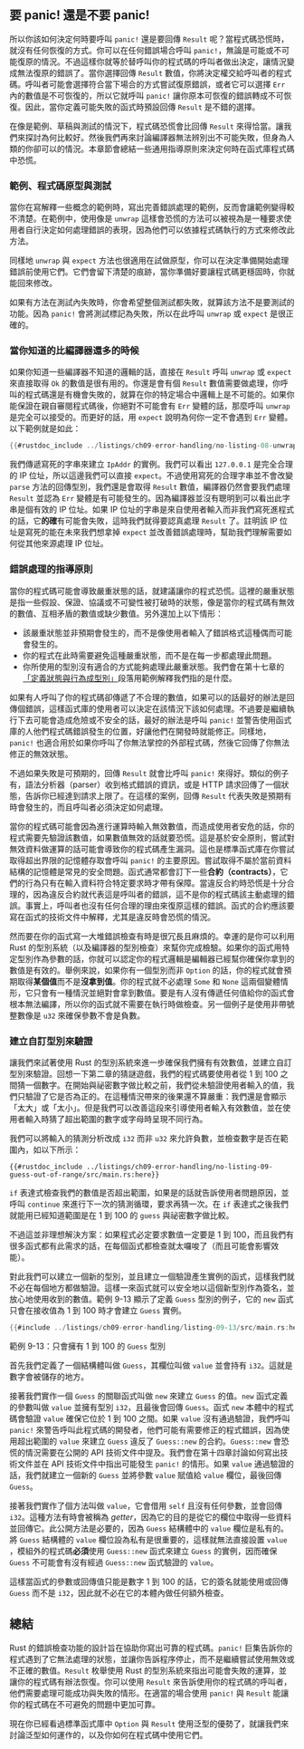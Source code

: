 ## 要 panic! 還是不要 panic!

所以你該如何決定何時要呼叫 `panic!` 還是要回傳 `Result` 呢？當程式碼恐慌時，就沒有任何恢復的方式。你可以在任何錯誤場合呼叫 `panic!`，無論是可能或不可能復原的情況。不過這樣你就等於替呼叫你的程式碼的呼叫者做出決定，讓情況變成無法復原的錯誤了。當你選擇回傳 `Result` 數值，你將決定權交給呼叫者的程式碼。呼叫者可能會選擇符合當下場合的方式嘗試復原錯誤，或者它可以選擇 `Err` 內的數值是不可恢復的，所以它就呼叫 `panic!` 讓你原本可恢復的錯誤轉成不可恢復。因此，當你定義可能失敗的函式時預設回傳 `Result` 是不錯的選擇。

在像是範例、草稿與測試的情況下，程式碼恐慌會比回傳 `Result` 來得恰當。讓我們來探討為何比較好。然後我們再來討論編譯器無法辨別出不可能失敗，但身為人類的你卻可以的情況。本章節會總結一些通用指導原則來決定何時在函式庫程式碼中恐慌。

### 範例、程式碼原型與測試

當你在寫解釋一些概念的範例時，寫出完善錯誤處理的範例，反而會讓範例變得較不清楚。在範例中，使用像是 `unwrap` 這樣會恐慌的方法可以被視為是一種要求使用者自行決定如何處理錯誤的表現，因為他們可以依據程式碼執行的方式來修改此方法。

同樣地 `unwrap` 與 `expect` 方法也很適用在試做原型，你可以在決定準備開始處理錯誤前使用它們。它們會留下清楚的痕跡，當你準備好要讓程式碼更穩固時，你就能回來修改。

如果有方法在測試內失敗時，你會希望整個測試都失敗，就算該方法不是要測試的功能。因為 `panic!` 會將測試標記為失敗，所以在此呼叫 `unwrap` 或 `expect` 是很正確的。

### 當你知道的比編譯器還多的時候

如果你知道一些編譯器不知道的邏輯的話，直接在 `Result` 呼叫 `unwrap` 或 `expect` 來直接取得 `Ok` 的數值是很有用的。你還是會有個 `Result` 數值需要做處理，你呼叫的程式碼還是有機會失敗的，就算在你的特定場合中邏輯上是不可能的。如果你能保證在親自審閱程式碼後，你絕對不可能會有 `Err` 變體的話，那麼呼叫 `unwrap` 是完全可以接受的。而更好的話，用 `expect` 說明為何你一定不會遇到 `Err` 變體。以下範例就是如此：

```rust
{{#rustdoc_include ../listings/ch09-error-handling/no-listing-08-unwrap-that-cant-fail/src/main.rs:here}}
```

我們傳遞寫死的字串來建立 `IpAddr` 的實例。我們可以看出 `127.0.0.1` 是完全合理的 IP 位址，所以這邊我們可以直接 `expect`。不過使用寫死的合理字串並不會改變 `parse` 方法的回傳型別，我們還是會取得 `Result` 數值，編譯器仍然會要我們處理 `Result` 並認為 `Err` 變體是有可能發生的。因為編譯器並沒有聰明到可以看出此字串是個有效的 IP 位址。如果 IP 位址的字串是來自使用者輸入而非我們寫死進程式的話，它**的確**有可能會失敗，這時我們就得要認真處理 `Result` 了。註明該 IP 位址是寫死的能在未來我們想拿掉 `expect` 並改善錯誤處理時，幫助我們理解需要如何從其他來源處理 IP 位址。

### 錯誤處理的指導原則

當你的程式碼可能會導致嚴重狀態的話，就建議讓你的程式恐慌。這裡的嚴重狀態是指一些假設、保證、協議或不可變性被打破時的狀態，像是當你的程式碼有無效的數值、互相矛盾的數值或缺少數值。另外還加上以下情形：

* 該嚴重狀態並非預期會發生的，而不是像使用者輸入了錯誤格式這種偶而可能會發生的。
* 你的程式在此時需要避免這種嚴重狀態，而不是在每一步都處理此問題。
* 你所使用的型別沒有適合的方式能夠處理此嚴重狀態。我們會在第十七章的[「定義狀態與行為成型別」][encoding]<!-- ignore -->段落用範例解釋我們指的是什麼。

如果有人呼叫了你的程式碼卻傳遞了不合理的數值，如果可以的話最好的辦法是回傳個錯誤，這樣函式庫的使用者可以決定在該情況下該如何處理。不過要是繼續執行下去可能會造成危險或不安全的話，最好的辦法是呼叫 `panic!` 並警告使用函式庫的人他們程式碼錯誤發生的位置，好讓他們在開發時就能修正。同樣地，`panic!` 也適合用於如果你呼叫了你無法掌控的外部程式碼，然後它回傳了你無法修正的無效狀態。

不過如果失敗是可預期的，回傳 `Result` 就會比呼叫 `panic!` 來得好。類似的例子有，語法分析器（parser）收到格式錯誤的資訊，或是 HTTP 請求回傳了一個狀態，告訴你已經達到請求上限了。在這樣的案例，回傳 `Result` 代表失敗是預期有時會發生的，而且呼叫者必須決定如何處理。

當你的程式碼可能會因為進行運算時輸入無效數值，而造成使用者安危的話，你的程式需要先驗證該數值，如果數值無效的話就要恐慌。這是基於安全原則，嘗試對無效資料做運算的話可能會導致你的程式碼產生漏洞。這也是標準函式庫在你嘗試取得超出界限的記憶體存取會呼叫 `panic!` 的主要原因。嘗試取得不屬於當前資料結構的記憶體是常見的安全問題。函式通常都會訂下一些**合約（contracts）**，它們的行為只有在輸入資料符合特定要求時才帶有保障。當違反合約時恐慌是十分合理的，因為違反合約就代表這是呼叫者的錯誤，這不是你的程式碼該主動處理的錯誤。事實上，呼叫者也沒有任何合理的理由來復原這樣的錯誤。函式的合約應該要寫在函式的技術文件中解釋，尤其是違反時會恐慌的情況。

然而要在你的函式寫一大堆錯誤檢查有時是很冗長且麻煩的。幸運的是你可以利用 Rust 的型別系統（以及編譯器的型別檢查）來幫你完成檢驗。如果你的函式用特定型別作為參數的話，你就可以認定你的程式邏輯是編輯器已經幫你確保你拿到的數值是有效的。舉例來說，如果你有一個型別而非 `Option` 的話，你的程式就會預期取得**某個值**而不是**沒拿到值**。你的程式就不必處理 `Some` 和 `None` 這兩個變體情形，它只會有一種情況並絕對會拿到數值。要是有人沒有傳遞任何值給你的函式會根本無法編譯，所以你的函式就不需要在執行時做檢查。另一個例子是使用非帶號整數像是 `u32` 來確保參數不會是負數。

### 建立自訂型別來驗證

讓我們來試著使用 Rust 的型別系統來進一步確保我們擁有有效數值，並建立自訂型別來驗證。回想一下第二章的猜謎遊戲，我們的程式碼要使用者從 1 到 100 之間猜一個數字。在開始與祕密數字做比較之前，我們從未驗證使用者輸入的值，我們只驗證了它是否為正的。在這種情況帶來的後果還不算嚴重：我們還是會顯示「太大」或「太小」。但是我們可以改善這段來引導使用者輸入有效數值，並在使用者輸入時猜了超出範圍的數字或字母時呈現不同行為。

我們可以將輸入的猜測分析改成 `i32` 而非 `u32` 來允許負數，並檢查數字是否在範圍內，如以下所示：

```rust,ignore
{{#rustdoc_include ../listings/ch09-error-handling/no-listing-09-guess-out-of-range/src/main.rs:here}}
```

`if` 表達式檢查我們的數值是否超出範圍，如果是的話就告訴使用者問題原因，並呼叫 `continue` 來進行下一次的猜測循環，要求再猜一次。在 `if` 表達式之後我們就能用已經知道範圍是在 1 到 100 的 `guess` 與祕密數字做比較。

不過這並非理想解決方案：如果程式必定要求數值一定要是 1 到 100，而且我們有很多函式都有此需求的話，在每個函式都檢查就太囉唆了（而且可能會影響效能）。

對此我們可以建立一個新的型別，並且建立一個驗證產生實例的函式，這樣我們就不必在每個地方都做驗證。這樣一來函式就可以安全地以這個新型別作為簽名，並放心地使用收到的數值。範例 9-13 顯示了定義 `Guess` 型別的例子，它的 `new` 函式只會在接收值為 1 到 100 時才會建立 `Guess` 實例。

<!-- Deliberately not using rustdoc_include here; the `main` function in the
file requires the `rand` crate. We do want to include it for reader
experimentation purposes, but don't want to include it for rustdoc testing
purposes. -->

```rust
{{#include ../listings/ch09-error-handling/listing-09-13/src/main.rs:here}}
```

<span class="caption">範例 9-13：只會擁有 1 到 100 的 `Guess` 型別</span>

首先我們定義了一個結構體叫做 `Guess`，其欄位叫做 `value` 並會持有 `i32`。這就是數字會被儲存的地方。

接著我們實作一個 `Guess` 的關聯函式叫做 `new` 來建立 `Guess` 的值。`new` 函式定義的參數叫做 `value` 並擁有型別 `i32`，且最後會回傳 `Guess`。函式 `new` 本體中的程式碼會驗證 `value` 確保它位於 1 到 100 之間。如果 `value` 沒有通過驗證，我們呼叫 `panic!` 來警告呼叫此程式碼的開發者，他們可能有需要修正的程式錯誤，因為使用超出範圍的 `value` 來建立 `Guess` 違反了 `Guess::new` 的合約。`Guess::new` 會恐慌的情況需要在公開的 API 技術文件中提及。我們會在第十四章討論如何寫出技術文件並在 API 技術文件中指出可能發生 `panic!` 的情形。如果 `value` 通過驗證的話，我們就建立一個新的 `Guess` 並將參數 `value` 賦值給 `value` 欄位，最後回傳 `Guess`。

接著我們實作了個方法叫做 `value`，它會借用 `self` 且沒有任何參數，並會回傳 `i32`。這種方法有時會被稱為 *getter*，因為它的目的是從它的欄位中取得一些資料並回傳它。此公開方法是必要的，因為 `Guess` 結構體中的 `value` 欄位是私有的。將 `Guess` 結構體的 `value` 欄位設為私有是很重要的，這樣就無法直接設置 `value` ，模組外的程式碼**必須**使用 `Guess::new` 函式來建立 `Guess` 的實例，因而確保 `Guess` 不可能會有沒有經過 `Guess::new` 函式驗證的 `value`。

這樣當函式的參數或回傳值只能是數字 1 到 100 的話，它的簽名就能使用或回傳 `Guess` 而不是 `i32`，因此就不必在它的本體內做任何額外檢查。

## 總結

Rust 的錯誤檢查功能的設計旨在協助你寫出可靠的程式碼。`panic!` 巨集告訴你的程式遇到了它無法處理的狀態，並讓你告訴程序停止，而不是繼續嘗試使用無效或不正確的數值。`Result` 枚舉使用 Rust 的型別系統來指出可能會失敗的運算，並讓你的程式碼有辦法恢復。你可以使用 `Result` 來告訴使用你的程式碼的呼叫者，他們需要處理可能成功與失敗的情形。在適當的場合使用 `panic!` 與 `Result` 能讓你的程式碼在不可避免的問題中更加可靠。

現在你已經看過標準函式庫中 `Option` 與 `Result` 使用泛型的優勢了，就讓我們來討論泛型如何運作的，以及你如何在程式碼中使用它們。

[encoding]: ch17-03-oo-design-patterns.html#定義狀態與行為成型別
